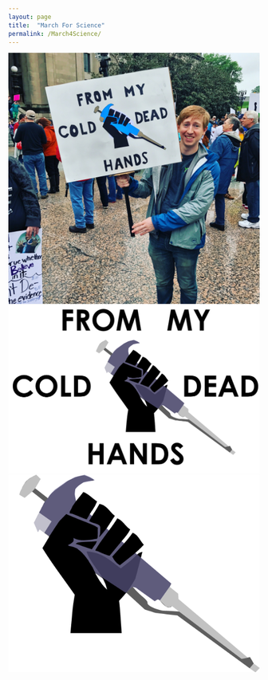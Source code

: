 ```yaml
---
layout: page
title:  "March For Science"
permalink: /March4Science/
---
```


<img class="m4s" src="/img/IMG_2660.JPG">
<img class="m4s" src="/img/MarchForScience-real-best.png">
<img class="m4s" src="/img/MarchForScience-real-best-nowords.png">
